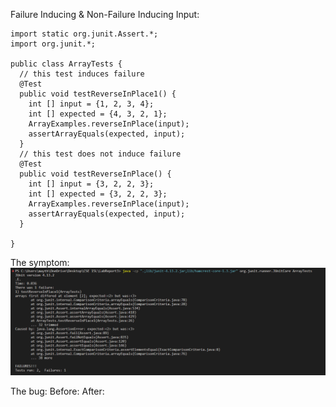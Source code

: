 Failure Inducing & Non-Failure Inducing Input:

```
import static org.junit.Assert.*;
import org.junit.*;

public class ArrayTests {
  // this test induces failure
  @Test
  public void testReverseInPlace1() {
    int [] input = {1, 2, 3, 4};
    int [] expected = {4, 3, 2, 1};
    ArrayExamples.reverseInPlace(input);
    assertArrayEquals(expected, input);
  }
  // this test does not induce failure
  @Test
  public void testReverseInPlace() {
    int [] input = {3, 2, 2, 3};
    int [] expected = {3, 2, 2, 3};
    ArrayExamples.reverseInPlace(input);
    assertArrayEquals(expected, input);
  }

}
```

The symptom:
![screenshot1](screenshot1.png)

The bug:
Before:
After:

